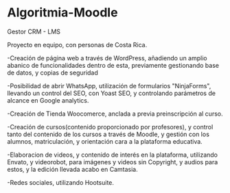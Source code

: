 # Algoritmia-Moodle
Gestor CRM - LMS

Proyecto en equipo, con personas de Costa Rica.

-Creación de página web a través de WordPress, añadiendo un amplio abanico de funcionalidades dentro de esta, previamente gestionando base de datos, y copias de seguridad

-Posibilidad de abrir WhatsApp, utilización de formularios "NinjaForms", llevando un control del SEO, con Yoast SEO, y controlando parámetros de alcance en Google analytics.

-Creación de Tienda Woocomerce, anclada a previa preinscripción al curso. 

-Creación de cursos(contenido proporcionado por profesores), y control  tanto del contenido de los cursos a través de Moodle, y gestión con los alumnos, matriculación, y orientación cara a la plataforma educativa.

-Elaboracion de videos, y contenido de interés en la plataforma, utilizando Envato, y videorobot, para imágenes y videos sin Copyright, y audios para estos, y la edición llevada acabo en Camtasia.

-Redes sociales, utilizando Hootsuite.
